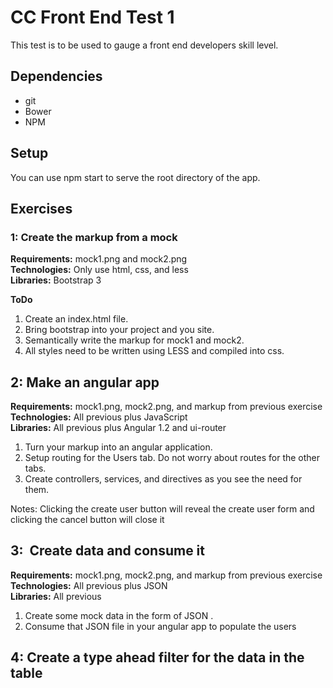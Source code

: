 # CC Front End Test 1
This test is to be used to gauge a front end developers skill level.

## Dependencies
* git
* Bower
* NPM

## Setup
You can use npm start to serve the root directory of the app.

## Exercises
### 1: Create the markup from a mock 
**Requirements:** mock1.png and mock2.png  
**Technologies:** Only use html, css, and less  
**Libraries:** Bootstrap 3

**ToDo**  
1. Create an index.html file.  
2. Bring bootstrap into your project and you site.
3. Semantically write the markup for mock1 and mock2.
4. All styles need to be written using LESS and compiled into css. 

 
## 2: Make an angular app 
**Requirements:** mock1.png, mock2.png, and markup from previous exercise  
**Technologies:** All previous plus JavaScript  
**Libraries:** All previous plus Angular 1.2 and ui-router

1. Turn your markup into an angular application.
2. Setup routing for the Users tab.  Do not worry about routes for the other tabs.  
3. Create controllers, services, and directives as you see the need for them.
 
Notes: Clicking the create user button will reveal the create user form and clicking the cancel button will close it
 
## 3:  Create data and consume it
**Requirements:** mock1.png, mock2.png, and markup from previous exercise  
**Technologies:** All previous plus JSON  
**Libraries:** All previous   

1. Create some mock data in the form of JSON . 
2. Consume that JSON file in your angular app to populate the users

## 4: Create a type ahead filter for the data in the table
